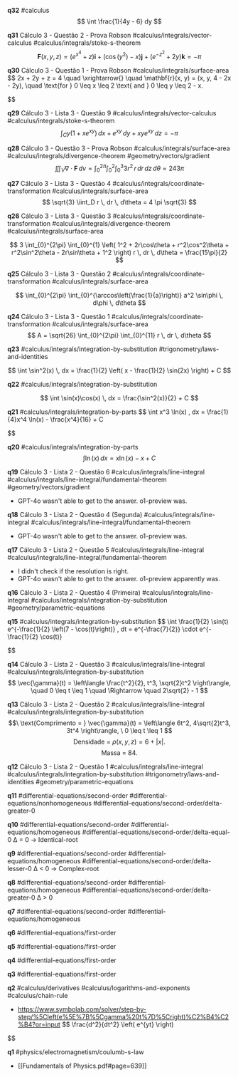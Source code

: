 


**q32**
#calculus 
$$
\int \frac{1}{4y - 6} dy
$$


**q31**
Cálculo 3 - Questão 2 - Prova Robson
#calculus/integrals/vector-calculus
#calculus/integrals/stoke-s-theorem
$$
\mathbf{F}(x, y, z) = \left(e^{x^4} + z\right)\mathbf{i} + \left(\cos(y^2) - x\right)\mathbf{j} + \left(e^{-z^2} + 2y\right)\mathbf{k} = -\pi
$$



**q30**
Cálculo 3 - Questão 1 - Prova Robson
#calculus/integrals/surface-area 
$$
2x + 2y + z = 4 \quad \xrightarrow{} \quad 
\mathbf{r}(x, y) = (x, y, 4 - 2x - 2y), \quad \text{for } 0 \leq x \leq 2 \text{ and } 0 \leq y \leq 2 - x.

$$


**q29**
Cálculo 3 - Lista 3 - Questão 9
#calculus/integrals/vector-calculus
#calculus/integrals/stoke-s-theorem
$$
\int_C y (1 + x e^{xy}) \, dx + e^{xy} \, dy + xy e^{xy} \, dz = -\pi
$$


**q28**
Cálculo 3 - Questão 3 - Prova Robson
#calculus/integrals/surface-area  
#calculus/integrals/divergence-theorem 
#geometry/vectors/gradient 
$$
\iiint_V \nabla \cdot \mathbf{F} \, dv = \int_0^{2\pi} \int_0^2 \int_0^3 3r^2 \, r \, dr \, dz \, d\theta = 243\pi
$$



**q27**
Cálculo 3 - Lista 3 - Questão 4
#calculus/integrals/coordinate-transformation
#calculus/integrals/surface-area 
$$
\sqrt{3} \iint_D r \, dr \, d\theta = 4 \pi \sqrt{3}
$$


**q26**
Cálculo 3 - Lista 3 - Questão 3
#calculus/integrals/coordinate-transformation
#calculus/integrals/divergence-theorem
#calculus/integrals/surface-area 

$$
3 \int_{0}^{2\pi} \int_{0}^{1} \left( 1^2 + 2r\cos\theta + r^2\cos^2\theta + r^2\sin^2\theta - 2r\sin\theta + 1^2 \right) r \, dr \, d\theta = \frac{15\pi}{2}
$$


**q25**
Cálculo 3 - Lista 3 - Questão 2
#calculus/integrals/coordinate-transformation
#calculus/integrals/surface-area 

$$
\int_{0}^{2\pi} \int_{0}^{\arccos\left(\frac{1}{a}\right)} a^2 \sin\phi \, d\phi \, d\theta
$$



**q24**
Cálculo 3 - Lista 3 - Questão 1
#calculus/integrals/coordinate-transformation
#calculus/integrals/surface-area 
$$
A = \sqrt{26} \int_{0}^{2\pi} \int_{0}^{11} r \, dr \, d\theta
$$




**q23**
#calculus/integrals/integration-by-substitution
#trigonometry/laws-and-identities

$$
\int \sin^2(x) \, dx = \frac{1}{2} \left( x - \frac{1}{2} \sin(2x) \right) + C
$$


**q22**
#calculus/integrals/integration-by-substitution

$$
\int \sin(x)\cos(x) \, dx = \frac{\sin^2(x)}{2} + C
$$



**q21**
#calculus/integrals/integration-by-parts
$$
\int x^3 \ln(x) \, dx = \frac{1}{4}x^4 \ln(x) - \frac{x^4}{16} + C

$$


**q20**
#calculus/integrals/integration-by-parts 
$$
\int \ln(x) \, dx = x\ln(x) - x + C
$$

**q19**
Cálculo 3 - Lista 2 - Questão 6
#calculus/integrals/line-integral
#calculus/integrals/line-integral/fundamental-theorem
#geometry/vectors/gradient
- GPT-4o wasn't able to get to the answer. o1-preview was.


**q18**
Cálculo 3 - Lista 2 - Questão 4 (Segunda)
#calculus/integrals/line-integral
#calculus/integrals/line-integral/fundamental-theorem
- GPT-4o wasn't able to get to the answer. o1-preview was.

**q17**
Cálculo 3 - Lista 2 - Questão 5
#calculus/integrals/line-integral
#calculus/integrals/line-integral/fundamental-theorem
- I didn't check if the resolution is right.
- GPT-4o wasn't able to get to the answer. o1-preview apparently was.

**q16**
Cálculo 3 - Lista 2 - Questão 4 (Primeira)
#calculus/integrals/line-integral
#calculus/integrals/integration-by-substitution 
#geometry/parametric-equations 

**q15**
#calculus/integrals/integration-by-substitution 
$$
\int \frac{1}{2} \sin(t) e^{-\frac{1}{2} \left(7 - \cos(t)\right)} \, dt = e^{-\frac{7}{2}} \cdot e^{-\frac{1}{2} \cos(t)}

$$


**q14**
Cálculo 3 - Lista 2 - Questão 3
#calculus/integrals/line-integral
#calculus/integrals/integration-by-substitution
$$
\vec{\gamma}(t) = \left\langle \frac{t^2}{2}, t^3, \sqrt{2}t^2 \right\rangle, \quad 0 \leq t \leq 1 \quad \Rightarrow \quad 2\sqrt{2} - 1
$$



**q13**
Cálculo 3 - Lista 2 - Questão 2
#calculus/integrals/line-integral
#calculus/integrals/integration-by-substitution
$$\ \text{Comprimento = } \vec{\gamma}(t) = \left\langle 6t^2, 4\sqrt{2}t^3, 3t^4  \right\rangle, \ 0 \leq t \leq 1
$$
$$
\ \text{Densidade = } \rho(x, y, z) = 6 + |x|. \ 
$$
$$
\text{Massa = 84.}
$$


**q12**
Cálculo 3 - Lista 2 - Questão 1
#calculus/integrals/line-integral
#calculus/integrals/integration-by-substitution
#trigonometry/laws-and-identities
#geometry/parametric-equations

**q11**
#differential-equations/second-order
#differential-equations/nonhomogeneous
#differential-equations/second-order/delta-greater-0

**q10**
#differential-equations/second-order
#differential-equations/homogeneous
#differential-equations/second-order/delta-equal-0 Δ = 0   -> Identical-root

**q9**
#differential-equations/second-order
#differential-equations/homogeneous 
#differential-equations/second-order/delta-lesser-0 Δ < 0   ->   Complex-root

**q8**
#differential-equations/second-order
#differential-equations/homogeneous 
#differential-equations/second-order/delta-greater-0  Δ > 0

**q7**
#differential-equations/second-order
#differential-equations/homogeneous 

**q6**
#differential-equations/first-order 

**q5**
#differential-equations/first-order 

**q4**
#differential-equations/first-order 

**q3**
#differential-equations/first-order


**q2**
#calculus/derivatives
#calculus/logarithms-and-exponents
#calculus/chain-rule
- https://www.symbolab.com/solver/step-by-step/%5Cleft(e%5E%7B%5Cgamma%20t%7D%5Cright)%C2%B4%C2%B4?or=input
$$
\frac{d^2}{dt^2} \left( e^{yt} \right)

$$



**q1**
#physics/electromagnetism/coulumb-s-law
- [[Fundamentals of Physics.pdf#page=639]]


























